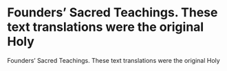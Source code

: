 # Founders’ Sacred Teachings. These text translations were the original Holy

Founders’ Sacred Teachings. These text translations were the original Holy